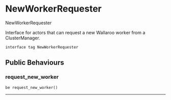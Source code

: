 # NewWorkerRequester

NewWorkerRequester

Interface for actors that can request a new Wallaroo worker from a
ClusterManager.


```pony
interface tag NewWorkerRequester
```

## Public Behaviours

### request_new_worker

```pony
be request_new_worker()
```

---

